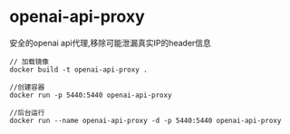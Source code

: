# openai-api-proxy
安全的openai api代理,移除可能泄漏真实IP的header信息
```
// 加载镜像
docker build -t openai-api-proxy .

//创建容器
docker run -p 5440:5440 openai-api-proxy 

//后台运行
docker run --name openai-api-proxy -d -p 5440:5440 openai-api-proxy
```

